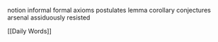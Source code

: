 notion
informal
formal
axioms 
postulates
lemma
corollary
conjectures
arsenal
assiduously
resisted


[[Daily Words]]